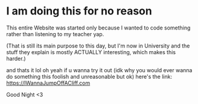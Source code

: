 
# I am doing this for no reason

This entire Website was started only because I wanted to code something rather than listening to my teacher yap.

(That is still its main purpose to this day, but I'm now in University and the stuff they explain is mostly ACTUALLY interesting, which makes this harder.)


and thats it lol
oh yeah if u wanna try it out (idk why you would ever wanna do something this foolish and unreasonable but ok) here's the link: https://IWannaJumpOffACliff.com


Good Night <3
